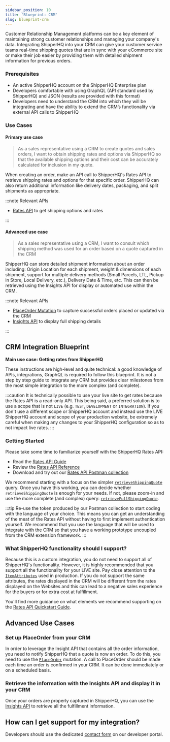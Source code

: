 ```yaml
---
sidebar_position: 10
title: 'Blueprint: CRM'
slug: blueprint-crm
---
```


Customer Relationship Management platforms can be a key element of maintaining strong customer relationships and managing your company's data. Integrating ShipperHQ into your CRM can give your customer service teams real-time shipping quotes that are in sync with your eCommerce site or make their job easier by providing them with detailed shipment information for previous orders.

### Prerequisites
- An active ShipperHQ account on the ShipperHQ Enterprise plan
- Developers comfortable with using GraphQL (API standard used by ShipperHQ) and JSON (results are provided with this format)
- Developers need to understand the CRM into which they will be integrating and have the ability to extend the CRM’s functionality via external API calls to ShipperHQ

### Use Cases

#### Primary use case

>As a sales representative using a CRM to create quotes and sales orders, I want to obtain shipping rates and options via ShipperHQ so that the available shipping options and their cost can be accurately calculated for inclusion in my quote.

When creating an order, make an API call to ShipperHQ's Rates API to retrieve shipping rates and options for that specific order. ShipperHQ can also return additional information like delivery dates, packaging, and split shipments as appropriate.

:::note Relevant APIs

* [Rates API](rates/overview.md) to get shipping options and rates

:::

#### Advanced use case

>As a sales representative using a CRM,  I want to consult which shipping method was used for an order based on a quote captured in the CRM

ShipperHQ can store detailed shipment information about an order including: Origin Location for each shipment, weight & dimensions of each shipment, support for multiple delivery methods (Small Parcels, LTL, Pickup in Store, Local Delivery, etc.), Delivery Date & Time, etc. This can then be retrieved using the Insights API for display or automated use within the CRM.

:::note Relevant APIs

* [PlaceOrder Mutation](insights/place-order.md) to capture successful orders placed or updated via the CRM
* [Insights API](insights/overview.md) to display full shipping details

:::

## CRM Integration Blueprint

**Main use case: Getting rates from ShipperHQ**

These instructions are high-level and quite technical: a good knowledge of APIs, integrations, GraphQL is required to follow this blueprint. It is not a step by step guide to integrate any CRM but provides clear milestones from the most simple integration to the more complex (and complete).

:::caution
It is technically possible to use your live site to get rates because the Rates API is a read-only API. This being said, a preferred solution is to use a scope that is not `LIVE` (e.g. `TEST`, `DEVELOPMENT` or `INTEGRATION`). If you don't use a different scope or ShipperHQ account and instead use the LIVE ShipperHQ account and scope of your production website, be extremely careful when making any changes to your ShipperHQ configuration so as to not impact live rates.
:::

### Getting Started

Please take some time to familiarize yourself with the ShipperHQ Rates API:
- Read the [Rates API Guide](rates/overview.md)
- Review the [Rates API Reference](https://dev.shipperhq.com/rates-service)
- Download and try out our [Rates API Postman collection](rates/examples.md#postman-collection)

We recommend starting with a focus on the simpler [`retrieveShippingQuote`](rates/examples.md#retrieveshippingquote) query. Once you have this working, you can decide whether `retrieveShippingQuote` is enough for your needs. If not, please zoom-in and use the more complete (and complex) query: [`retrieveFullShippingQuote`](rates/examples.md#example-retrieve-shipping-quote-with-scheduling-option).

:::tip
Re-use the token produced by our Postman collection to start coding with the language of your choice. This means you can get an understanding of the meat of the Rates API without having to first implement authentication yourself. We recommend that you use the language that will be used to integrate with the CRM so that you have a working prototype uncoupled from the CRM extension framework.
:::

### What ShipperHQ functionality should I support?
Because this is a custom integration, you do not need to support all of ShipperHQ's functionality. However, it is highly recommended that you support all the functionality for your LIVE site. Pay close attention to the [`ItemAttributes`](rates/quickstart.md#item-attributes) used in production. If you do not support the same attributes, the rates displayed in the CRM will be different from the rates displayed on the Websites and this can lead to a negative sales experience for the buyers or for extra cost at fulfillment.

You'll find more guidance on what elements we recommend supporting on the [Rates API Quickstart Guide](rates/quickstart.md#integration-requirements).

## Advanced Use Cases

### Set up PlaceOrder from your CRM

In order to leverage the Insight API that contains all the order information, you need to notify ShipperHQ that a quote is now an order. To do this, you need to use the [`PlaceOrder`](labels/place-order.md) mutation. A call to PlaceOrder should be made each time an order is confirmed in your CRM. It can be done immediately or on a scheduled basis.

### Retrieve the information with the Insights API and display it in your CRM

Once your orders are properly captured in ShipperHQ, you can use the [Insights API](insights/overview.md) to retrieve all the fulfillment information.

## How can I get support for my integration?
Developers should use the dedicated [contact form](/contact) on our developer portal.
